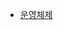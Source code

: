 - [운영체제](https://github.com/lucycato-backend/Computer-Science-O-X-Quiz/blob/main/Computer%20Science/Operating%20System/Process%20vs%20Thread.md)
